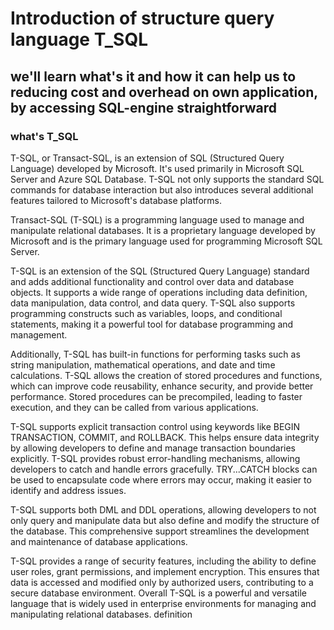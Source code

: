 ﻿# Introduction of structure query language  T\_SQL

## we'll learn what's it and how it can help us to reducing cost and overhead on own application, by accessing SQL-engine straightforward 


<h3> what's T_SQL</h3>
<p>
T-SQL, or Transact-SQL, is an extension of SQL (Structured Query Language) developed by Microsoft. It's used primarily in Microsoft SQL Server and Azure SQL Database. T-SQL not only supports the standard SQL commands for database interaction but also introduces several additional features tailored to Microsoft's database platforms.
</p>
<p>
Transact-SQL (T-SQL) is a programming language used to manage and manipulate relational databases. It is a proprietary language developed by Microsoft and is the primary language used for programming Microsoft SQL Server.
</p>
<p>
T-SQL is an extension of the SQL (Structured Query Language) standard and adds additional functionality and control over data and database objects. It supports a wide range of operations including data definition, data manipulation, data control, and data query.
T-SQL also supports programming constructs such as variables, loops, and conditional statements, making it a powerful tool for database programming and management. 
</p>

<p>
Additionally, T-SQL has built-in functions for performing tasks such as string manipulation, mathematical operations, and date and time calculations.
T-SQL allows the creation of stored procedures and functions, which can improve code reusability, enhance security, and provide better performance. Stored procedures can be precompiled, leading to faster execution, and they can be called from various applications.
</p>
<p>
T-SQL supports explicit transaction control using keywords like BEGIN TRANSACTION, COMMIT, and ROLLBACK. This helps ensure data integrity by allowing developers to define and manage transaction boundaries explicitly.
T-SQL provides robust error-handling mechanisms, allowing developers to catch and handle errors gracefully. TRY...CATCH blocks can be used to encapsulate code where errors may occur, making it easier to identify and address issues.
</p>
<p>
T-SQL supports both DML and DDL operations, allowing developers to not only query and manipulate data but also define and modify the structure of the database. This comprehensive support streamlines the development and maintenance of database applications.
</p>
<p>
T-SQL provides a range of security features, including the ability to define user roles, grant permissions, and implement encryption. This ensures that data is accessed and modified only by authorized users, contributing to a secure database environment.
Overall T-SQL is a powerful and versatile language that is widely used in enterprise environments for managing and manipulating relational databases. definition
</p>
